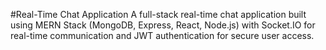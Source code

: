 #Real-Time Chat Application
A full-stack real-time chat application built using MERN Stack (MongoDB, Express, React, Node.js) with Socket.IO for real-time communication and JWT authentication for secure user access.

